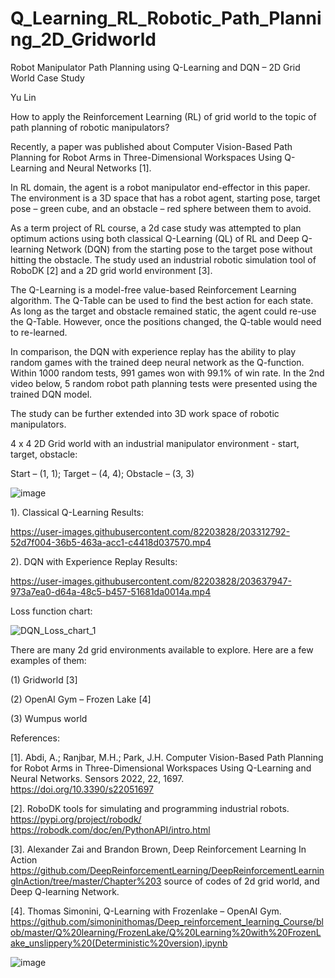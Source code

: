 # Q_Learning_RL_Robotic_Path_Planning_2D_Gridworld
Robot Manipulator Path Planning using Q-Learning and DQN – 2D Grid World Case Study

Yu Lin

How to apply the Reinforcement Learning (RL) of grid world to the topic of path planning of robotic manipulators? 

Recently, a paper was published about Computer Vision-Based Path Planning for Robot Arms in Three-Dimensional Workspaces Using Q-Learning and Neural Networks [1].

In RL domain, the agent is a robot manipulator end-effector in this paper. The environment is a 3D space that has a robot agent, starting pose, target pose – green cube, and an obstacle – red sphere between them to avoid. 

As a term project of RL course, a 2d case study was attempted to plan optimum actions using both classical Q-Learning (QL) of RL and Deep Q-learning Network (DQN) from the starting pose to the target pose without hitting the obstacle. The study used an industrial robotic simulation tool of RoboDK [2] and a 2D grid world environment [3]. 

The Q-Learning is a model-free value-based Reinforcement Learning algorithm. The Q-Table can be used to find the best action for each state. As long as the target and obstacle remained static, the agent could re-use the Q-Table. However, once the positions changed, the Q-table would need to re-learned.

In comparison, the DQN with experience replay has the ability to play random games with the trained deep neural network as the Q-function. Within 1000 random tests, 991 games won with 99.1% of win rate. In the 2nd video below, 5 random robot path planning tests were presented using the trained DQN model.

The study can be further extended into 3D work space of robotic manipulators. 


4 x 4 2D Grid world with an industrial manipulator environment - start, target, obstacle:

Start – (1, 1); 
Target – (4, 4); 
Obstacle – (3, 3)

![image](https://user-images.githubusercontent.com/82203828/203307909-584e0fc7-d9ec-42e0-9dc3-0909b079951b.png)


1). Classical Q-Learning Results:

https://user-images.githubusercontent.com/82203828/203312792-52d7f004-36b5-463a-acc1-c4418d037570.mp4


2). DQN with Experience Replay Results:

https://user-images.githubusercontent.com/82203828/203637947-973a7ea0-d64a-48c5-b457-51681da0014a.mp4

Loss function chart:

![DQN_Loss_chart_1](https://user-images.githubusercontent.com/82203828/203638749-c6ff7b58-a45b-41cf-a878-db15177535e5.PNG)



There are many 2d grid environments available to explore. Here are a few examples of them: 

(1) Gridworld [3]

(2) OpenAI Gym – Frozen Lake [4]

(3) Wumpus world



References:

[1]. Abdi, A.; Ranjbar, M.H.; Park, J.H. Computer Vision-Based Path Planning for Robot Arms in Three-Dimensional Workspaces Using Q-Learning and Neural Networks. Sensors 2022, 22, 1697. https://doi.org/10.3390/s22051697

[2]. RoboDK tools for simulating and programming industrial robots. https://pypi.org/project/robodk/  https://robodk.com/doc/en/PythonAPI/intro.html

[3]. Alexander Zai and Brandon Brown, Deep Reinforcement Learning In Action https://github.com/DeepReinforcementLearning/DeepReinforcementLearningInAction/tree/master/Chapter%203 
source of codes of 2d grid world, and Deep Q-learning Network.

[4]. Thomas Simonini, Q-Learning with Frozenlake – OpenAI Gym. https://github.com/simoninithomas/Deep_reinforcement_learning_Course/blob/master/Q%20learning/FrozenLake/Q%20Learning%20with%20FrozenLake_unslippery%20(Deterministic%20version).ipynb

![image](https://user-images.githubusercontent.com/82203828/203307298-75845bdc-598f-4565-9a5a-4bff114ae72b.png)
